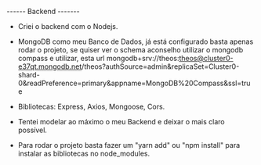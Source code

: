 ------ Backend -------

- Criei o backend com o Nodejs.

- MongoDB como meu Banco de Dados, já está configurado basta apenas rodar o projeto, se quiser ver
  o schema aconselho utilizar o mongodb compass e utilizar, esta url 
  mongodb+srv://theos:theos@cluster0-e37qt.mongodb.net/theos?authSource=admin&replicaSet=Cluster0-shard-0&readPreference=primary&appname=MongoDB%20Compass&ssl=true

- Bibliotecas: Express, Axios, Mongoose, Cors.

- Tentei modelar ao máximo o meu Backend e deixar o mais claro possível.

- Para rodar o projeto basta fazer um "yarn add" ou "npm install" para instalar as bibliotecas no node_modules.
